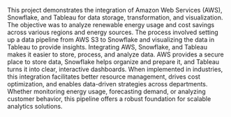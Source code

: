 This project demonstrates the integration of Amazon Web Services (AWS), Snowflake, and Tableau for data storage, transformation, and visualization. The objective was to analyze renewable energy usage and cost savings across various regions and energy sources. The process involved setting up a data pipeline from AWS S3 to Snowflake and visualizing the data in Tableau to provide insights.
Integrating AWS, Snowflake, and Tableau makes it easier to store, process, and analyze data. AWS provides a secure place to store data, Snowflake helps organize and prepare it, and Tableau turns it into clear, interactive dashboards. 
When implemented in industries, this integration facilitates better resource management, drives cost optimization, and enables data-driven strategies across departments. Whether monitoring energy usage, forecasting demand, or analyzing customer behavior, this pipeline offers a robust foundation for scalable analytics solutions.

